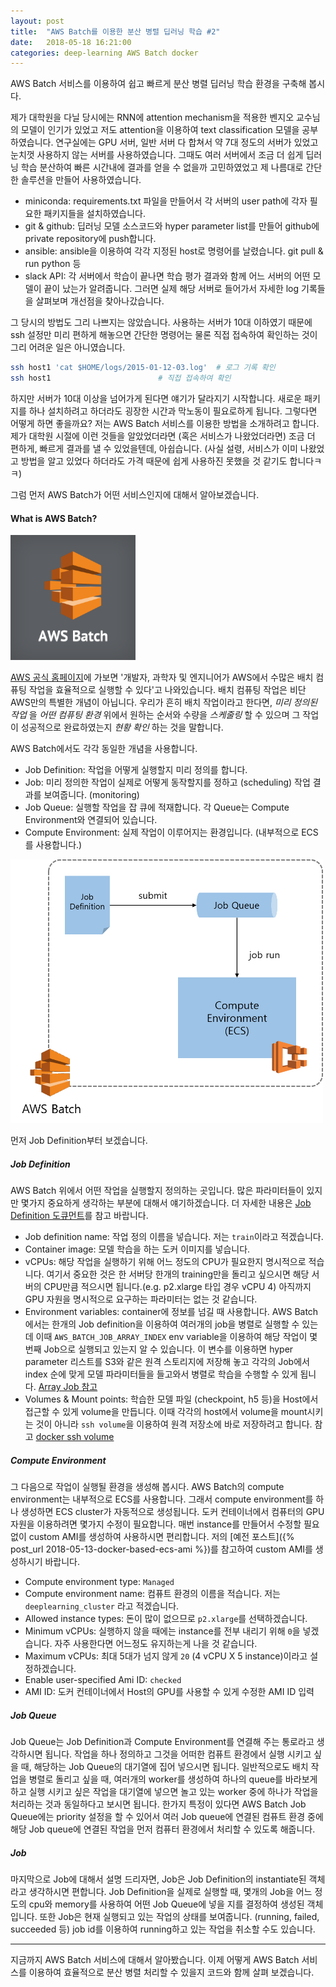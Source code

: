 ```yaml
---
layout: post
title:  "AWS Batch를 이용한 분산 병렬 딥러닝 학습 #2"
date:   2018-05-18 16:21:00
categories: deep-learning AWS Batch docker
---
```


AWS Batch 서비스를 이용하여 쉽고 빠르게 분산 병렬 딥러닝 학습 환경을 구축해 봅시다.

제가 대학원을 다닐 당시에는 RNN에 attention mechanism을 적용한 벤지오 교수님의 모델이 인기가 있었고 저도 attention을 이용하여 text classification 모델을 공부하였습니다.
연구실에는 GPU 서버, 일반 서버 다 합쳐서 약 7대 정도의 서버가 있었고 눈치껏 사용하지 않는 서버를 사용하였습니다. 그때도 여러 서버에서 조금 더 쉽게 딥러닝 학습 분산하여
빠른 시간내에 결과를 얻을 수 없을까 고민하였었고 제 나름대로 간단한 솔루션을 만들어 사용하였습니다.

- miniconda: requirements.txt 파일을 만들어서 각 서버의 user path에 각자 필요한 패키지들을 설치하였습니다.
- git & github: 딥러닝 모델 소스코드와 hyper parameter list를 만들어 github에 private repository에 push합니다.
- ansible: ansible을 이용하여 각각 지정된 host로 명령어를 날렸습니다. git pull & run python 등
- slack API: 각 서버에서 학습이 끝나면 학습 평가 결과와 함께 어느 서버의 어떤 모델이 끝이 났는가 알려줍니다. 그러면 실제 해당 서버로 들어가서 자세한 log 기록들을 살펴보며 개선점을 찾아나갔습니다.

그 당시의 방법도 그리 나쁘지는 않았습니다. 사용하는 서버가 10대 이하였기 때문에 ssh 설정만 미리 편하게 해놓으면 간단한 명령어는 물론 직접 접속하여 확인하는 것이 그리 어려운 일은 아니였습니다.
```bash
ssh host1 'cat $HOME/logs/2015-01-12-03.log'  # 로그 기록 확인
ssh host1                        # 직접 접속하여 확인
```
하지만 서버가 10대 이상을 넘어가게 된다면 얘기가 달라지기 시작합니다. 새로운 패키지를 하나 설치하려고 하더라도 굉장한 시간과 막노동이 필요로하게 됩니다.
그렇다면 어떻게 하면 좋을까요? 저는 AWS Batch 서비스를 이용한 방법을 소개하려고 합니다. 제가 대학원 시절에 이런 것들을 알았었더라면 (혹은 서비스가 나왔었더라면)
조금 더 편하게, 빠르게 결과를 낼 수 있었을텐데, 아쉽습니다. (사실 설령, 서비스가 이미 나왔었고 방법을 알고 있었다 하더라도 가격 때문에 쉽게 사용하진 못했을 것 같기도 합니다ㅋㅋ)

그럼 먼저 AWS Batch가 어떤 서비스인지에 대해서 알아보겠습니다.


#### What is AWS Batch?

![](/assets/images/aws_batch/aws-batch.png)

[AWS 공식 홈페이지](https://aws.amazon.com/batch/)에 가보면 '개발자, 과학자 및 엔지니어가 AWS에서 수많은 배치 컴퓨팅 작업을 효율적으로 실행할 수 있다'고 나와있습니다.
배치 컴퓨팅 작업은 비단 AWS만의 특별한 개념이 아닙니다. 우리가 흔히 배치 작업이라고 한다면, _미리 정의된 작업_ 을 _어떤 컴퓨팅 환경_ 위에서 원하는 순서와 수량을 _스케줄링_ 할 수 있으며
그 작업이 성공적으로 완료하였는지 _현황 확인_ 하는 것을 말합니다.

AWS Batch에서도 각각 동일한 개념을 사용합니다.
- Job Definition: 작업을 어떻게 실행할지 미리 정의를 합니다.
- Job: 미리 정의한 작업이 실제로 어떻게 동작할지를 정하고 (scheduling) 작업 결과를 보여줍니다. (monitoring)
- Job Queue: 실행할 작업을 잡 큐에 적재합니다. 각 Queue는 Compute Environment와 연결되어 있습니다.
- Compute Environment: 실제 작업이 이루어지는 환경입니다. (내부적으로 ECS를 사용합니다.)

![](/assets/images/aws_batch/aws_batch500.png)

먼저 Job Definition부터 보겠습니다.

##### Job Definition
AWS Batch 위에서 어떤 작업을 실행할지 정의하는 곳입니다.
많은 파라미터들이 있지만 몇가지 중요하게 생각하는 부분에 대해서 얘기하겠습니다.
더 자세한 내용은 [Job Definition 도큐먼트](https://docs.aws.amazon.com/batch/latest/userguide/job_definition_parameters.html)를 참고 바랍니다.
<!-- ![](/assets/images/aws_batch/jobdef.png) -->
- Job definition name: 작업 정의 이름을 넣습니다. 저는 `train`이라고 적겠습니다.
- Container image: 모델 학습을 하는 도커 이미지를 넣습니다.
- vCPUs: 해당 작업을 실행하기 위해 어느 정도의 CPU가 필요한지 명시적으로 적습니다. 여기서 중요한 것은 한 서버당 한개의 training만을 돌리고 싶으시면 해당 서버의 CPU만큼 적으시면 됩니다.(e.g. p2.xlarge 타입 경우 vCPU 4)
아직까지 GPU 자원을 명시적으로 요구하는 파라미터는 없는 것 같습니다.
- Environment variables: container에 정보를 넘길 때 사용합니다. AWS Batch에서는 한개의 Job definition을 이용하여 여러개의 job을 병렬로 실행할 수 있는데 이때 `AWS_BATCH_JOB_ARRAY_INDEX` env variable을 이용하여 해당 작업이 몇번째 Job으로 실행되고 있는지 알 수 있습니다. 이 변수를 이용하면 hyper parameter 리스트를 S3와 같은 원격 스토리지에 저장해 놓고 각각의 Job에서 index 순에 맞게 모델 파라미터들을 들고와서 병렬로 학습을 수행할 수 있게 됩니다. [Array Job 참고](https://docs.aws.amazon.com/batch/latest/userguide/array_jobs.html)
- Volumes & Mount points: 학습한 모델 파일 (checkpoint, h5 등)을 Host에서 접근할 수 있게 volume을 만듭니다. 이때 각각의 host에서 volume을 mount시키는 것이 아니라 `ssh volume`을 이용하여 원격 저장소에 바로 저장하려고 합니다. 참고 [docker ssh volume](https://github.com/vieux/docker-volume-sshfs)

##### Compute Environment
그 다음으로 작업이 실행될 환경을 생성해 봅시다. AWS Batch의 compute environment는 내부적으로 ECS를 사용합니다. 그래서 compute environment를 하나 생성하면 ECS cluster가 자동적으로 생성됩니다.
도커 컨테이너에서 컴퓨터의 GPU 자원을 이용하려면 몇가지 수정이 필요합니다. 매번 instance를 만들어서 수정할 필요 없이 custom AMI를 생성하여 사용하시면 편리합니다. 저의 [예전 포스트]({% post_url 2018-05-13-docker-based-ecs-ami %})를 참고하여 custom AMI를 생성하시기 바랍니다.
- Compute environment type: `Managed`
- Compute environment name: 컴퓨트 환경의 이름을 적습니다. 저는 `deeplearning_cluster` 라고 적겠습니다.
- Allowed instance types: 돈이 많이 없으므로 `p2.xlarge`를 선택하겠습니다.
- Minimum vCPUs: 실행하지 않을 때에는 instance를 전부 내리기 위해 `0`을 넣겠습니다. 자주 사용한다면 어느정도 유지하는게 나을 것 같습니다.
- Maximum vCPUs: 최대 5대가 넘지 않게 `20` (4 vCPU X 5 instance)이라고 설정하겠습니다.
- Enable user-specified Ami ID: `checked`
- AMI ID: 도커 컨테이너에서 Host의 GPU를 사용할 수 있게 수정한 AMI ID 입력

##### Job Queue
Job Queue는 Job Definition과 Compute Environment를 연결해 주는 통로라고 생각하시면 됩니다. 작업을 하나 정의하고 그것을 어떠한 컴퓨트 환경에서 실행 시키고 싶을 때, 해당하는 Job Queue의 대기열에 집어 넣으시면 됩니다.
일반적으로도 배치 작업을 병렬로 돌리고 싶을 때, 여러개의 worker를 생성하여 하나의 queue를 바라보게 하고 실행 시키고 싶은 작업을 대기열에 넣으면 놀고 있는 worker 중에 하나가 작업을 처리하는 것과 동일하다고 보시면 됩니다. 한가지 특정이 있다면 AWS Batch Job Queue에는 priority 설정을 할 수 있어서 여러 Job queue에 연결된 컴퓨트 환경 중에 해당 Job queue에 연결된 작업을 먼저 컴퓨터 환경에서 처리할 수 있도록 해줍니다.

##### Job
마지막으로 Job에 대해서 설명 드리자면, Job은 Job Definition의 instantiate된 객체라고 생각하시면 편합니다. Job Definition을 실제로 실행할 때, 몇개의 Job을 어느 정도의 cpu와 memory를 사용하여 어떤 Job Queue에 넣을 지를 결정하여 생성된 객체입니다. 또한 Job은 현재 실행되고 있는 작업의 상태를 보여줍니다. (running, failed, succeeded 등) job id를 이용하여 running하고 있는 작업을 취소할 수도 있습니다.

---

지금까지 AWS Batch 서비스에 대해서 알아봤습니다. 이제 어떻게 AWS Batch 서비스를 이용하여 효율적으로 분산 병렬 처리할 수 있을지 코드와 함께 살펴 보겠습니다.
